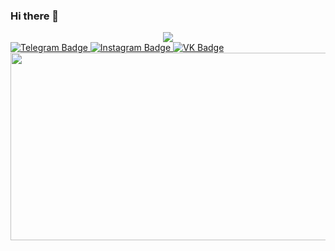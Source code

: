 ### Hi there 👋
<div id="header" align="center">
  <img src="https://media.giphy.com/media/zOBoaUjD6fgMOWdxRr/giphy.gif"/>
</div>
<div id="badges">
    <a href="https://t.me/JessePaul1">
    <img src="https://img.shields.io/badge/Telegram-blue?style=for-the-badge&logo=telegram&logoColor=white" alt="Telegram Badge"/>
  </a>
  <a href="https://instagram.com/kondakoval">
    <img src="https://img.shields.io/badge/Instagram-ff69b4?style=for-the-badge&logo=instagram&logoColor=white" alt="Instagram Badge"/>
  </a>
  <a href="https://vk.com/jessepaul">
    <img src="https://img.shields.io/badge/vkontakte-blue?style=for-the-badge&logo=vk&logoColor=white" alt="VK Badge"/>
  </a>
</div>
<img src="https://komarev.com/ghpvc/?username=KondakovAl&style=for-the-badge&color=blue" alt=""/>
<div align="center">
  <img src="https://media.giphy.com/media/VjAB0fOmK15Ze/giphy.gif" width="600" height="300"/>
</div>

<!--
**KondakovAl/KondakovAl** is a ✨ _special_ ✨ repository because its `README.md` (this file) appears on your GitHub profile.

Here are some ideas to get you started:

- 🔭 I’m currently working on ...
- 🌱 I’m currently learning ...
- 👯 I’m looking to collaborate on ...
- 🤔 I’m looking for help with ...
- 💬 Ask me about ...
- 📫 How to reach me: ...
- 😄 Pronouns: ...
- ⚡ Fun fact: ...
-->
